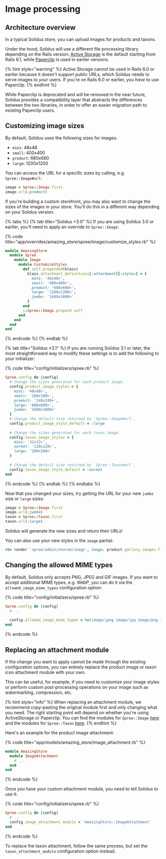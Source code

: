 # Image processing

## Architecture overview

In a typical Solidus store, you can upload images for products and taxons.

Under the hood, Solidus will use a different file processing library depending on the Rails version: [Active Storage](https://edgeguides.rubyonrails.org/active_storage_overview.html) is the default starting from Rails 6.1, while [Paperclip](https://github.com/thoughtbot/paperclip#paperclip) is used in earlier versions.

{% hint style="warning" %}
Active Storage cannot be used in Rails 6.0 or earlier because it doesn't support public URLs, which Solidus needs to serve images to your users. If you're on Rails 6.0 or earlier, you _have_  to use Paperclip.
{% endhint %}

While Paperclip is deprecated and will be removed in the near future, Solidus provides a compatibility layer that abstracts the differences between the two libraries, in order to offer an easier migration path to existing Paperclip users.

## Customizing image sizes

By default, Solidus uses the following sizes for images:

* `mini`: 48x48
* `small`: 400x400
* `product`: 680x680
* `large`: 1200x1200

You can access the URL for a specific sizes by calling, e.g. `Spree::Image#url`:

```ruby
image = Spree::Image.first
image.url(:product)
```

If you're building a custom storefront, you may also want to change the sizes of the images in your store. You'll do this in a different way depending on your Solidus version.

{% tabs %}
{% tab title="Solidus <3.0" %}
If you are using Solidus 3.0 or earlier, you'll need to apply an override to `Spree::Image`:

{% code title="app/overrides/amazing\_store/spree/image/customize\_styles.rb" %}
```ruby
module AmazingStore
  module Spree
    module Image
      module CustomizeStyles
        def self.prepended(klass)
          klass.attachment_definitions[:attachment][:styles] = {
            mini: '48x48>',
            small: '400x400>',
            product: '680x680>',
            large: '1200x1200>',
            jumbo: '1600x1600>'
          }
        end
        ::Spree::Image.prepend self
      end
    end
  end
end
```
{% endcode %}
{% endtab %}

{% tab title="Solidus ≥3.1" %}
If you are running Solidus 3.1 or later, the most straightforward way to modify these settings is to add the following to your initializer:

{% code title="config/initializers/spree.rb" %}
```ruby
Spree.config do |config|
  # Change the sizes generated for each product image.
  config.product_image_styles = {
    mini: '48x48>',
    small: '100x100>',
    product: '240x240>',
    large: '600x600>',
    jumbo: '1600x1600>'
  }
  # Change the default size returned by `Spree::Image#url`.
  config.product_image_style_default = :large
  
  # Change the sizes generated for each taxon image.
  config.taxon_image_styles = {
    mini: '32x32>',
    normal: '128x128>',
    large: '200x200>'
  }
  
  # Change the default size returned by `Spree::Taxon#url`.
  config.taxon_image_style_default = :normal
end
```
{% endcode %}
{% endtab %}
{% endtabs %}

Now that you changed your sizes, try getting the URL for your new `jumbo` size or `large` sizes:

```ruby
image = Spree::Image.first
image.url(:jumbo)
taxon = Spree::Taxon.first
taxon.url(:large)
```

Solidus will generate the new sizes and return their URLs!

You can also use your new styles in the `image` partial:

```ruby
<%= render 'spree/admin/shared/image', image: product.gallery.images.first, size: :jumbo %>
```

## Changing the allowed MIME types

By default, Solidus only accepts PNG, JPEG and GIF images. If you want to accept additional MIME types, e.g. WebP, you can do it via the `allowed_image_mime_types` configuration option:

{% code title="config/initializers/spree.rb" %}
```ruby
Spree.config do |config|
  # ...
  
  config.allowed_image_mime_types = %w(image/jpeg image/jpg image/png image/gif image/webp).freeze
end
```
{% endcode %}

## Replacing an attachment module

If the change you want to apply cannot be made through the existing configuration options, you can entirely replace the product image or taxon icon attachment module with your own.

This can be useful, for example, if you need to customize your image styles or perform custom post-processing operations on your image such as watermarking, compression, etc.

{% hint style="info" %}
When replacing an attachment module, we recommend copy-pasting the original module first and only changing what you need. The right starting point will depend on whether you're using ActiveStorage or Paperclip. You can find the modules for `Spree::Image` [here](https://github.com/solidusio/solidus/tree/v3.0/core/app/models/spree/image) and the modules for `Spree::Taxon` [here](https://github.com/solidusio/solidus/tree/v3.0/core/app/models/spree/taxon).
{% endhint %}

Here's an example for the product image attachment:

{% code title="app/models/amazing\_store/image\_attachment.rb" %}
```ruby
module AmazingStore
  module ImageAttachment
    # ...
  end
end
```
{% endcode %}

Once you have your custom attachment module, you need to tell Solidus to use it:

{% code title="config/initializers/spree.rb" %}
```ruby
Spree.config do |config|
  # ...
  config.image_attachment_module = 'AmazingStore::ImageAttachment'
end
```
{% endcode %}

To replace the taxon attachment, follow the same process, but set the `taxon_attachment_module` configuration option instead.

